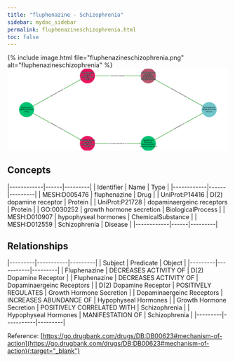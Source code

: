 ```yaml
---
title: "fluphenazine - Schizophrenia"
sidebar: mydoc_sidebar
permalink: fluphenazineschizophrenia.html
toc: false 
---
```


{% include image.html file="fluphenazineschizophrenia.png" alt="fluphenazineschizophrenia" %}![Path Visualization](/images/fluphenazineschizophrenia.png)

## Concepts

|------------|------|---------|
| Identifier | Name | Type    |
|------------|------|---------|
| MESH:D005476 | fluphenazine | Drug |
| UniProt:P14416 | D(2) dopamine receptor | Protein |
| UniProt:P21728 | dopaminaergeinc receptors | Protein |
| GO:0030252 | growth hormone secretion | BiologicalProcess |
| MESH:D010907 | hypophyseal hormones | ChemicalSubstance |
| MESH:D012559 | Schizophrenia | Disease |
|------------|------|---------|

## Relationships

|---------|-----------|---------|
| Subject | Predicate | Object  |
|---------|-----------|---------|
| Fluphenazine | DECREASES ACTIVITY OF | D(2) Dopamine Receptor |
| Fluphenazine | DECREASES ACTIVITY OF | Dopaminaergeinc Receptors |
| D(2) Dopamine Receptor | POSITIVELY REGULATES | Growth Hormone Secretion |
| Dopaminaergeinc Receptors | INCREASES ABUNDANCE OF | Hypophyseal Hormones |
| Growth Hormone Secretion | POSITIVELY CORRELATED WITH | Schizophrenia |
| Hypophyseal Hormones | MANIFESTATION OF | Schizophrenia |
|---------|-----------|---------|

Reference: [https://go.drugbank.com/drugs/DB:DB00623#mechanism-of-action](https://go.drugbank.com/drugs/DB:DB00623#mechanism-of-action){:target="_blank"}